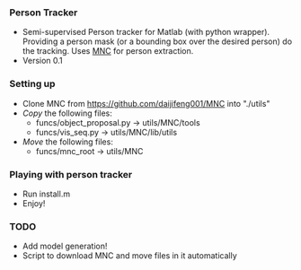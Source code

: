 ### Person Tracker ###

* Semi-supervised Person tracker for Matlab (with python wrapper). Providing a person mask (or a bounding box over the desired person) do the tracking. Uses [MNC](https://github.com/daijifeng001/MNC) for person extraction.
* Version 0.1

### Setting up ###

* Clone MNC from https://github.com/daijifeng001/MNC into "./utils"
* *Copy* the following files:
	* funcs/object_proposal.py -> utils/MNC/tools
	* funcs/vis_seq.py -> utils/MNC/lib/utils
* *Move* the following files:
	* funcs/mnc_root -> utils/MNC

### Playing with person tracker ###

* Run install.m
* Enjoy!

### TODO ###

* Add model generation!
* Script to download MNC and move files in it automatically

